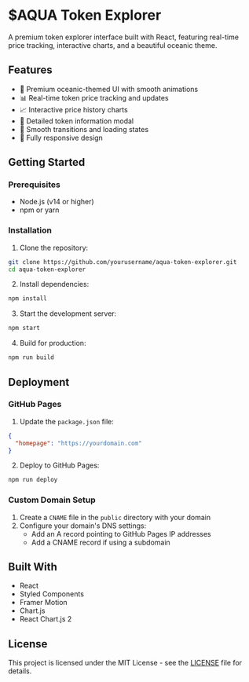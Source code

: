 # $AQUA Token Explorer

A premium token explorer interface built with React, featuring real-time price tracking, interactive charts, and a beautiful oceanic theme.

## Features

- 🌊 Premium oceanic-themed UI with smooth animations
- 📊 Real-time token price tracking and updates
- 📈 Interactive price history charts
- 💎 Detailed token information modal
- 🔄 Smooth transitions and loading states
- 📱 Fully responsive design

## Getting Started

### Prerequisites

- Node.js (v14 or higher)
- npm or yarn

### Installation

1. Clone the repository:
```bash
git clone https://github.com/yourusername/aqua-token-explorer.git
cd aqua-token-explorer
```

2. Install dependencies:
```bash
npm install
```

3. Start the development server:
```bash
npm start
```

4. Build for production:
```bash
npm run build
```

## Deployment

### GitHub Pages

1. Update the `package.json` file:
```json
{
  "homepage": "https://yourdomain.com"
}
```

2. Deploy to GitHub Pages:
```bash
npm run deploy
```

### Custom Domain Setup

1. Create a `CNAME` file in the `public` directory with your domain
2. Configure your domain's DNS settings:
   - Add an A record pointing to GitHub Pages IP addresses
   - Add a CNAME record if using a subdomain

## Built With

- React
- Styled Components
- Framer Motion
- Chart.js
- React Chart.js 2

## License

This project is licensed under the MIT License - see the [LICENSE](LICENSE) file for details. 